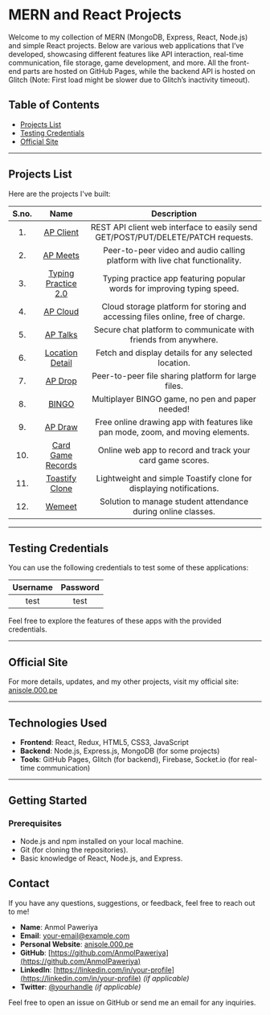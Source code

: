 # MERN and React Projects

Welcome to my collection of MERN (MongoDB, Express, React, Node.js) and simple React projects. Below are various web applications that I’ve developed, showcasing different features like API interaction, real-time communication, file storage, game development, and more. All the front-end parts are hosted on GitHub Pages, while the backend API is hosted on Glitch (Note: First load might be slower due to Glitch’s inactivity timeout).

## Table of Contents

- [Projects List](#projects-list)
- [Testing Credentials](#testing-credentials)
- [Official Site](#official-site)

---

## Projects List

Here are the projects I've built:

| S.no. | Name | Description |
|:-----:|:-----:|:-----------:|
| 1. | [AP Client](https://anmolpaweriya.github.io/ReactProjects/apClient/) | REST API client web interface to easily send GET/POST/PUT/DELETE/PATCH requests. |
| 2. | [AP Meets](https://anmolpaweriya.github.io/ReactProjects/apMeets/) | Peer-to-peer video and audio calling platform with live chat functionality. |
| 3. | [Typing Practice 2.0](https://anmolpaweriya.github.io/ReactProjects/typingPractice2.0/) | Typing practice app featuring popular words for improving typing speed. |
| 4. | [AP Cloud](https://anmolpaweriya.github.io/ReactProjects/apCloud/) | Cloud storage platform for storing and accessing files online, free of charge. |
| 5. | [AP Talks](https://anmolpaweriya.github.io/ReactProjects/aptalks/) | Secure chat platform to communicate with friends from anywhere. |
| 6. | [Location Detail](https://anmolpaweriya.github.io/ReactProjects/locationDetail/) | Fetch and display details for any selected location. |
| 7. | [AP Drop](https://anmolpaweriya.github.io/ReactProjects/apDrop/) | Peer-to-peer file sharing platform for large files. |
| 8. | [BINGO](https://anmolpaweriya.github.io/ReactProjects/bingo/) | Multiplayer BINGO game, no pen and paper needed! |
| 9. | [AP Draw](https://anmolpaweriya.github.io/ReactProjects/apDraw/) | Free online drawing app with features like pan mode, zoom, and moving elements. |
| 10. | [Card Game Records](https://anmolpaweriya.github.io/ReactProjects/cardGameRecords/) | Online web app to record and track your card game scores. |
| 11. | [Toastify Clone](https://anmolpaweriya.github.io/ReactProjects/toastifyClone/) | Lightweight and simple Toastify clone for displaying notifications. |
| 12. | [Wemeet](https://anmolpaweriya.github.io/ReactProjects/wemeet/) | Solution to manage student attendance during online classes. |

---

## Testing Credentials

You can use the following credentials to test some of these applications:

| Username | Password |
|:--------:|:--------:|
| test     | test     |

Feel free to explore the features of these apps with the provided credentials.

---

## Official Site

For more details, updates, and my other projects, visit my official site: [anisole.000.pe](https://anisole.000.pe)

---

## Technologies Used

- **Frontend**: React, Redux, HTML5, CSS3, JavaScript
- **Backend**: Node.js, Express.js, MongoDB (for some projects)
- **Tools**: GitHub Pages, Glitch (for backend), Firebase, Socket.io (for real-time communication)

---

## Getting Started

### Prerequisites

- Node.js and npm installed on your local machine.
- Git (for cloning the repositories).
- Basic knowledge of React, Node.js, and Express.


## Contact

If you have any questions, suggestions, or feedback, feel free to reach out to me!

- **Name**: Anmol Paweriya
- **Email**: [your-email@example.com](mailto:your-email@example.com)
- **Personal Website**: [anisole.000.pe](https://anisole.000.pe)
- **GitHub**: [https://github.com/AnmolPaweriya](https://github.com/AnmolPaweriya)
- **LinkedIn**: [https://linkedin.com/in/your-profile](https://linkedin.com/in/your-profile) *(if applicable)*
- **Twitter**: [@yourhandle](https://twitter.com/yourhandle) *(if applicable)*

Feel free to open an issue on GitHub or send me an email for any inquiries.

